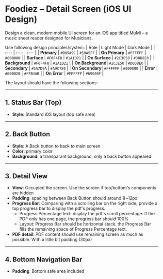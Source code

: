# Foodiez – Detail Screen (iOS UI Design)

Design a clean, modern mobile UI screen for an iOS app titled MuMi – 
a music sheet reader designed for Musicians.

Use following design principles/system:
| Role | Light Mode | Dark Mode |
| :--- | :--- | :--- |
| **Primary** | `#005A9C` | `#50A5FF` |
| **On Primary** | `#FFFFFF` | `#000000` |
| **Surface** | `#F0F4F8` | `#1A1D21` |
| **On Surface** | `#2C3E50` | `#D0D8E0` |
| **Background** | `#F0F4F8` | `#1A1D21` |
| **On Background**| `#2C3E50` | `#D0D8E0` |
| **Secondary** | `#5A7D9A` | `#A9C7E0` |
| **On Secondary**| `#FFFFFF` | `#000000` |
| **Error** | `#B00020` | `#FFB4AB` |
| **On Error** | `#FFFFFF` | `#69000F` |

The layout should have the following sections:

---

## 1. Status Bar (Top)

- **Style**: Standard iOS layout (top safe area)

---

## 2. Back Button

- **Style**: A Back button to back to main screen
- **Color**: primary color
- **Background**: a transparant background, only a back button appeared

---

## 3. Detail View

- **View**: Occupied the screen. Use the screen if top/bottom's components are hidden
- **Padding**: spacing between Back Button should around 8~12px
- **Progress Bar**: Comparing with a scrolling bar on the right side, provide a top progress bar to display the pdf's progress. 
    - Progress Percentage text: display the pdf's scroll percentage. If the PDF only has one page, the progress bar should 100%
    - Layout: Progress Bar should be horizontal stack. the Progress Bar fills the remaining space of Progress Percentage text.
- **PDF detail**: PDF content should use remaining screen as much as possible. With a little bit padding (30px)

---

## 4. Bottom Navigation Bar

- **Padding**: Bottom safe area included

